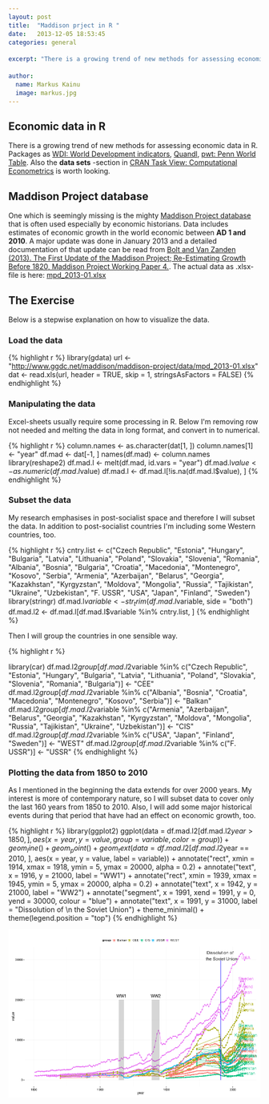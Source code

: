 ```yaml
---
layout: post
title:  "Maddison prject in R "
date:   2013-12-05 18:53:45
categories: general

excerpt: "There is a growing trend of new methods for assessing economic data in R"

author:
  name: Markus Kainu
  image: markus.jpg
---
```


## Economic data in R

There is a growing trend of new methods for assessing economic data in R. Packages as [WDI: World Development indicators](https://github.com/vincentarelbundock/WDI), [Quandl](http://www.quandl.com/help/packages/r), [pwt: Penn World Table](http://cran.r-project.org/web/packages/pwt/index.html). Also the **data sets** -section in [CRAN Task View: Computational Econometrics](http://cran.r-project.org/web/views/Econometrics.html) is worth looking.

## Maddison Project database

One which is seemingly missing is the mighty [Maddison Project database](http://www.ggdc.net/maddison/maddison-project/home.htm) that is often used especially by economic historians. Data includes estimates of economic growth in the world economic between **AD 1 and 2010**. A major update was done in January 2013 and a detailed documentation of that update can be read from [Bolt and Van Zanden (2013). The First Update of the Maddison Project; Re-Estimating Growth Before 1820, Maddison Project Working Paper 4.](http://www.ggdc.net/maddison/maddison-project/publications/wp4.pdf). The actual data as .xlsx-file is here: [mpd_2013-01.xlsx](http://www.ggdc.net/maddison/maddison-project/data/mpd_2013-01.xlsx)

## The Exercise

Below is a stepwise explanation on how to visualize the data.

### Load the data


{% highlight r %}
library(gdata)
url <- "http://www.ggdc.net/maddison/maddison-project/data/mpd_2013-01.xlsx"
dat <- read.xls(url, header = TRUE, skip = 1, stringsAsFactors = FALSE)
{% endhighlight %}


### Manipulating the data

Excel-sheets usually require some processing in R. Below I'm removing row not needed and melting the data in long format, and convert in to numerical.



{% highlight r %}
column.names <- as.character(dat[1, ])
column.names[1] <- "year"
df.mad <- dat[-1, ]
names(df.mad) <- column.names
library(reshape2)
df.mad.l <- melt(df.mad, id.vars = "year")
df.mad.l$value <- as.numeric(df.mad.l$value)
df.mad.l <- df.mad.l[!is.na(df.mad.l$value), ]
{% endhighlight %}


### Subset the data

My research emphasises in post-socialist space and therefore I will subset the data. In addition to post-socialist countries I'm including some Western countries, too.


{% highlight r %}
cntry.list <- c("Czech Republic", "Estonia", "Hungary", "Bulgaria", "Latvia", 
    "Lithuania", "Poland", "Slovakia", "Slovenia", "Romania", "Albania", "Bosnia", 
    "Bulgaria", "Croatia", "Macedonia", "Montenegro", "Kosovo", "Serbia", "Armenia", 
    "Azerbaijan", "Belarus", "Georgia", "Kazakhstan", "Kyrgyzstan", "Moldova", 
    "Mongolia", "Russia", "Tajikistan", "Ukraine", "Uzbekistan", "F. USSR", 
    "USA", "Japan", "Finland", "Sweden")
library(stringr)
df.mad.l$variable <- str_trim(df.mad.l$variable, side = "both")
df.mad.l2 <- df.mad.l[df.mad.l$variable %in% cntry.list, ]
{% endhighlight %}


Then I will group the countries in one sensible way.


{% highlight r %}

library(car)
df.mad.l2$group[df.mad.l2$variable %in% c("Czech Republic", "Estonia", "Hungary", 
    "Bulgaria", "Latvia", "Lithuania", "Poland", "Slovakia", "Slovenia", "Romania", 
    "Bulgaria")] <- "CEE"
df.mad.l2$group[df.mad.l2$variable %in% c("Albania", "Bosnia", "Croatia", "Macedonia", 
    "Montenegro", "Kosovo", "Serbia")] <- "Balkan"
df.mad.l2$group[df.mad.l2$variable %in% c("Armenia", "Azerbaijan", "Belarus", 
    "Georgia", "Kazakhstan", "Kyrgyzstan", "Moldova", "Mongolia", "Russia", 
    "Tajikistan", "Ukraine", "Uzbekistan")] <- "CIS"
df.mad.l2$group[df.mad.l2$variable %in% c("USA", "Japan", "Finland", "Sweden")] <- "WEST"
df.mad.l2$group[df.mad.l2$variable %in% c("F. USSR")] <- "USSR"
{% endhighlight %}


### Plotting the data from 1850 to 2010

As I mentioned in the beginning the data extends for over 2000 years. My interest is more of contemporary nature, so I will subset data to cover only the last 160 years from 1850 to 2010. Also, I will add some major historical events during that period that have had an effect on economic growth, too.


{% highlight r %}
library(ggplot2)
ggplot(data = df.mad.l2[df.mad.l2$year > 1850, ], aes(x = year, y = value, group = variable, 
    color = group)) + geom_line() + geom_point() + geom_text(data = df.mad.l2[df.mad.l2$year == 
    2010, ], aes(x = year, y = value, label = variable)) + annotate("rect", 
    xmin = 1914, xmax = 1918, ymin = 5, ymax = 20000, alpha = 0.2) + annotate("text", 
    x = 1916, y = 21000, label = "WW1") + annotate("rect", xmin = 1939, xmax = 1945, 
    ymin = 5, ymax = 20000, alpha = 0.2) + annotate("text", x = 1942, y = 21000, 
    label = "WW2") + annotate("segment", x = 1991, xend = 1991, y = 0, yend = 30000, 
    colour = "blue") + annotate("text", x = 1991, y = 31000, label = "Dissolution of \n the Soviet Union") + 
    theme_minimal() + theme(legend.position = "top")
{% endhighlight %}

![center](/figs/2013-12-05-maddison-data/maddison5.png) 





[jekyll-gh]: https://github.com/mojombo/jekyll
[jekyll]:    http://jekyllrb.com
